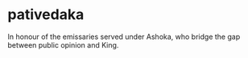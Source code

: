 pativedaka
==========

In honour of the emissaries served under Ashoka, who bridge the gap between public opinion and King.
